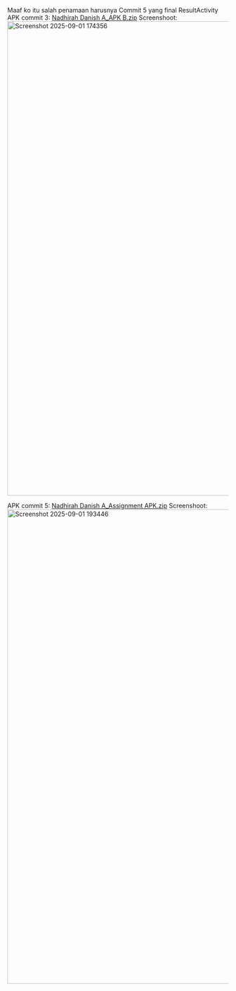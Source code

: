 Maaf ko itu salah penamaan harusnya Commit 5 yang final ResultActivity
APK commit 3: [Nadhirah Danish A_APK B.zip](https://github.com/user-attachments/files/22078669/Nadhirah.Danish.A_APK.B.zip)
Screenshoot: <img width="1920" height="1080" alt="Screenshot 2025-09-01 174356" src="https://github.com/user-attachments/assets/d8700a78-e803-4a75-9cef-a09749288ba1" />

APK commit 5: 
[Nadhirah Danish A_Assignment APK.zip](https://github.com/user-attachments/files/22078768/Nadhirah.Danish.A_Assignment.APK.zip)
Screenshoot:<img width="1920" height="1080" alt="Screenshot 2025-09-01 193446" src="https://github.com/user-attachments/assets/d6603baa-4f61-41df-a925-71c06aff0516" />
